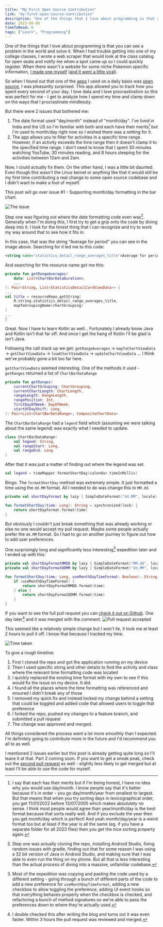 ```yaml
---
title: "My First Open Source Contribution"
link: "my-first-open-source-contribution"
description: "One of the things that I love about programming is that you can see a problem in the world and solve it. So when I found out that one of the apps I used on a daily basis was open source, I was pleasantly surprised"
date: 2023-08-06
timeToRead: 6
tags: ["Learn", "Programming"]
---
```


One of the things that I love about programming is that you can see a problem in the world and solve it. When I had trouble getting into one of my college classes, I wrote a web scraper that would look at the class catalog for open seats and notify me when a spot came up so I could quickly register. When there wasn't a website for some niche Pokemon specific information, [I made one myself](https://www.preethamrn.com/pokemondens/) ([and it went a little viral](https://www.preethamrn.com/posts/2020-year-in-review#pokemon-dens)).

So when I found out that one of the [apps](https://play.google.com/store/apps/details?id=com.razeeman.util.simpletimetracker) I used on a daily basis was [open source](https://github.com/Razeeman/Android-SimpleTimeTracker), I was pleasantly surprised. This app allowed you to track how you spent every second of your day. I love data and I love procrastination so this was perfect for me - I get to analyze how I spend my time and clamp down on the ways that I procrastinate mindlessly.

But there were 2 issues that bothered me:
1. The date format used "day/month" instead of "month/day". I've lived in India and the US so I'm familiar with both and each have their merits[^1] but I'm used to month/day right now so I wished there was a setting for it.
2. The app allows you to filter for activities in a specific time range. However, if an activity exceeds the time range then it doesn't clamp it to the specified time range. I don't need to know that I spent 30 minutes watching YouTube, 30 minutes reading, and 8 hours sleeping for the activities between 12am and 2am.

Now, I could actually fix them. On the other hand, I was a little bit daunted. Even though this wasn't the Linux kernel or anything like that it would still be my first time contributing a real change to some open source codebase and I didn't want to make a fool of myself.

This post will go over issue #1 - Supporting month/day formatting in the bar chart.

![The issue](/posts/my-first-open-source-contribution/issue.png)

Step one was figuring out where the date formatting code even was[^2]. Generally when I'm doing this, I first try to get a grip onto the code by diving deep into it. I look for the tiniest thing that I can recognize and try to work my way around that to see how it fits in.

In this case, that was the string "Average for period" you can see in the image above. Searching for it led me to this code:
```xml
<string name="statistics_detail_range_averages_title">Average for period: %s</string>
```

And searching for the resource name got me this:
```kotlin
private fun getRangeAverages(  
    data: List<ChartBarDataDuration>,  
    ...
): Pair<String, List<StatisticsDetailCardViewData>> {
...
val title = resourceRepo.getString(  
    R.string.statistics_detail_range_averages_title,  
    mapToGroupingName(chartGrouping)  
)
...
}
```

Great. Now I have to learn Kotlin as well... Fortunately I already know Java and Kotlin isn't that far off. And once I get the hang of Kotlin I'll be glad is isn't Java.

Following the call stack up we get: `getRangeAverages` -> `mapToChartViewData` -> `getChartViewData` -> `loadChartViewData` -> `updateChartViewData` ... I think we've probably gone a bit too far here.

`getChartViewData` seemed interesting. One of the methods it used - `getRanges` returned a list of `ChartBarDataRange`
```kotlin
private fun getRanges(  
    currentChartGrouping: ChartGrouping,  
    currentChartLength: ChartLength,  
    rangeLength: RangeLength,  
    rangePosition: Int,  
    firstDayOfWeek: DayOfWeek,  
    startOfDayShift: Long,  
): Pair<List<ChartBarDataRange>, CompositeChartData>
```

The `ChartBarDataRange` had a `legend` field which (assuming we were talking about the same legend) was exactly what I needed to update.
```kotlin
class ChartBarDataRange(  
    val legend: String,  
    val rangeStart: Long,  
    val rangeEnd: Long  
)
```

After that it was just a matter of finding out where the legend was set.
```kotlin
val legend = timeMapper.formatShortDay(calendar.timeInMillis)
```

Bingo.
The `formatShortDay` method was extremely simple. It just formatted a time using the `dd.MM` format. All I needed to do was change this to `MM.dd`.
```kotlin
private val shortDayFormat by lazy { SimpleDateFormat("dd.MM", locale) }

fun formatShortDay(time: Long): String = synchronized(lock) {  
    return shortDayFormat.format(time)    
}
```

But obviously I couldn't just break something that was already working or else no one would accept my pull request. Maybe some people actually prefer the `dd.MM` format. So I had to go on another journey to figure out how to add user preferences.

One surprisingly long and significantly less interesting[^3] expedition later and I ended up with this:
```kotlin
private val shortDayFormatMMDD by lazy { SimpleDateFormat("MM.dd", locale) }  
private val shortDayFormatDDMM by lazy { SimpleDateFormat("dd.MM", locale) }

fun formatShortDay(time: Long, useMonthDayTimeFormat: Boolean): String = synchronized(lock) {  
    if (useMonthDayTimeFormat) {  
        return shortDayFormatMMDD.format(time)  
    } else {  
        return shortDayFormatDDMM.format(time)  
    }  
}
```

If you want to see the full pull request you can [check it out on Github](https://github.com/Razeeman/Android-SimpleTimeTracker/pull/118). One day later[^4] and it was merged with the comment.
![Pull request accepted](/posts/my-first-open-source-contribution/pr-accepted.png)

This seemed like a relatively simple change but I won't lie, it took me at least 2 hours to pull it off. I know that because I tracked my time.

![Time taken](/posts/my-first-open-source-contribution/time-taken.png)

To give a rough timeline:

1. First I cloned the repo and got the application running on my device
2. Then I used specific string and other details to find the activity and class where the relevant time formatting code was located
3. I quickly replaced the existing time format with my own to see if this would fix the issue on my device. It did. 
4. I found all the places where the time formatting was referenced and ensured I didn't break any of those
5. I removed my quick fix and instead locked my change behind a setting that could be toggled and added code that allowed users to toggle that preference
6. I forked the repo, pushed my changes to a feature branch, and submitted a pull request
7. The change was approved and merged.

All things considered the process went a lot more smoothly than I expected. I'm definitely going to contribute more in the future and I'd recommend you all to as well.

I mentioned 2 issues earlier but this post is already getting quite long so I'll leave it at that. Part 2 coming soon. If you want to get a sneak peak, check out the [second pull request](https://github.com/Razeeman/Android-SimpleTimeTracker/pull/119) as well - slightly less likely to get merged but at least I'll be able to use the code for myself.

[^1]: I say that each has their merits but if I'm being honest, I have no idea why you would use day/month. I know people say that it's better because it's in order - you go day/month/year from smallest to largest. But that means that when you try sorting days in lexicographical order, you get 11/01/2022 before 13/07/2005 which makes absolutely no sense. I think most people would agree than year/month/day is the best format because that sorts really well. And if you exclude the year then you get month/day which is perfect! And yeah month/day/year is a weird format too but at least if the year is all the same (eg. if you have a separate folder for all 2023 files) then you get the nice sorting property again.

[^2]: Step one was actually cloning the repo, installing Android Studio, fixing random issues with gradle, finding out that for some reason I was using a 32 bit version of Java in Android Studio, and making sure that I was able to even run the thing on my phone. But all that is less interesting than the actual process of diving into a massive, unfamiliar codebase.

[^3]: Most of the expedition was copying and pasting the code used by a different setting - going through a bunch of different parts of the code to add a new preference for `useMonthDayTimeFormat`, adding a new checkbox to allow toggling the preference, adding UI event hooks so that everything behaves properly when the checkbox is checked, and refactoring a bunch of method signatures so we're able to pass the preferences down to where they're actually used.

[^4]: I double checked this after writing the blog and turns out it was even faster. Within 3 hours the pull request was reviewed and merged.